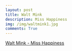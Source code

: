```yaml
---
layout: post
title: Walt Mink
description: Miss Happiness
img: /img/waltmink1.jpg
comments: True
---
```

[Walt Mink - Miss Happiness](http://www.youtube.com/playlist?list=PLBc1-5rIaB5diDcTMz0laeavC4h0OjcXd)